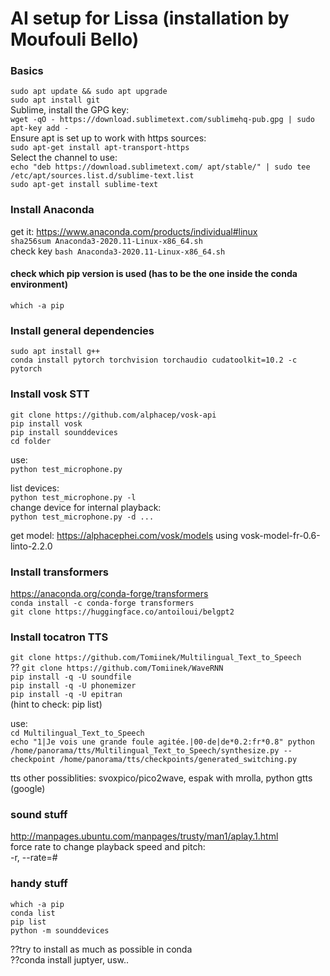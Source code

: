 # AI setup for Lissa (installation by Moufouli Bello)

### Basics  
``sudo apt update && sudo apt upgrade``  
``sudo apt install git``  
Sublime, install the GPG key:  
``wget -qO - https://download.sublimetext.com/sublimehq-pub.gpg | sudo apt-key add -``  
Ensure apt is set up to work with https sources:  
``sudo apt-get install apt-transport-https``  
Select the channel to use:  
``echo "deb https://download.sublimetext.com/ apt/stable/" | sudo tee /etc/apt/sources.list.d/sublime-text.list``  
``sudo apt-get install sublime-text``  

### Install Anaconda
get it: https://www.anaconda.com/products/individual#linux  
``sha256sum Anaconda3-2020.11-Linux-x86_64.sh``  
check key
``bash Anaconda3-2020.11-Linux-x86_64.sh``  
#### check which pip version is used (has to be the one inside the conda environment)
``which -a pip``

### Install general dependencies   
``sudo apt install g++``  
``conda install pytorch torchvision torchaudio cudatoolkit=10.2 -c pytorch``

### Install vosk STT
``git clone https://github.com/alphacep/vosk-api``  
``pip install vosk``  
``pip install sounddevices``  
``cd folder``  

use:  
``python test_microphone.py``  

list devices:  
``python test_microphone.py -l``  
change device for internal playback:  
``python test_microphone.py -d ...``  

get model: https://alphacephei.com/vosk/models
using vosk-model-fr-0.6-linto-2.2.0

### Install transformers
https://anaconda.org/conda-forge/transformers  
``conda install -c conda-forge transformers``  
``git clone https://huggingface.co/antoiloui/belgpt2``  

### Install tocatron TTS
``git clone https://github.com/Tomiinek/Multilingual_Text_to_Speech``  
?? ``git clone https://github.com/Tomiinek/WaveRNN``  
``pip install -q -U soundfile``  
``pip install -q -U phonemizer``  
``pip install -q -U epitran``  
(hint to check: pip list)  

use:  
``cd Multilingual_Text_to_Speech``  
``echo "1|Je vois une grande foule agitée.|00-de|de*0.2:fr*0.8" python /home/panorama/tts/Multilingual_Text_to_Speech/synthesize.py --checkpoint /home/panorama/tts/checkpoints/generated_switching.py``  

tts other possiblities: svoxpico/pico2wave, espak with mrolla, python gtts (google)

### sound stuff  
http://manpages.ubuntu.com/manpages/trusty/man1/aplay.1.html  
force rate to change playback speed and pitch:  
-r, --rate=#<Hz>  

### handy stuff
``which -a pip``  
``conda list``  
``pip list``  
``python -m sounddevices``  


??try to install as much as possible in conda  
??conda install juptyer, usw..  
